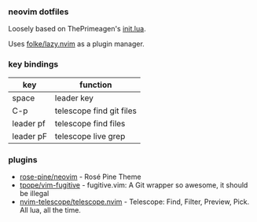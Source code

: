 ### neovim dotfiles

Loosely based on ThePrimeagen's [init.lua](https://github.com/ThePrimeagen/init.lua).

Uses [folke/lazy.nvim](https://github.com/folke/lazy.nvim) as a plugin manager.


### key bindings

| key       | function                   |
| --------- | -------------------------- |
| space     | leader key                 |
| C-p       | telescope find git files   |
| leader pf | telescope find files       |
| leader pF | telescope live grep        |

### plugins

* [rose-pine/neovim](https://github.com/rose-pine/neovim) - Rosé Pine Theme
* [tpope/vim-fugitive](https://github.com/tpope/vim-fugitive) - fugitive.vim: A Git wrapper so awesome, it should be illegal 
* [nvim-telescope/telescope.nvim](https://github.com/nvim-telescope/telescope.nvim) - Telescope: Find, Filter, Preview, Pick. All lua, all the time. 
